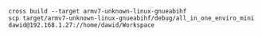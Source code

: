 
```cross build --target armv7-unknown-linux-gnueabihf```  
```scp target/armv7-unknown-linux-gnueabihf/debug/all_in_one_enviro_mini dawid@192.168.1.27://home/dawid/Workspace```
